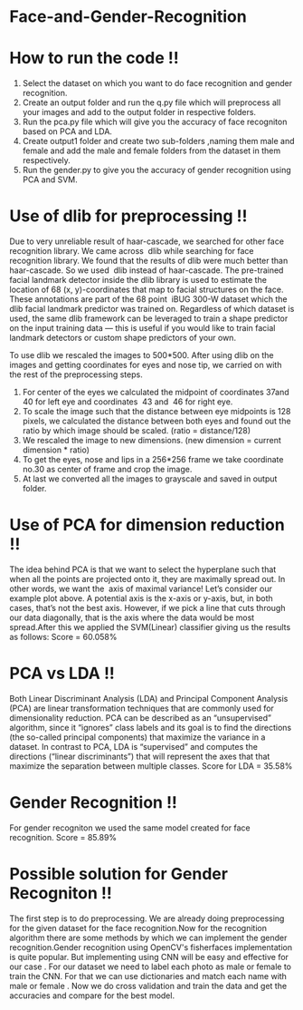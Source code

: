 # Face-and-Gender-Recognition

# How to run the code !!
1) Select the dataset on which you want to do face recognition and gender recognition.
2) Create an output folder and run the q.py file which will preprocess all your images and add to the output folder in respective folders.
3) Run the pca.py file which will give you the accuracy of face recogniton based on PCA and LDA.
4) Create output1 folder and create two sub-folders ,naming them male and female and add the male and female folders from the dataset in them respectively.
5) Run the gender.py to give you the accuracy of gender recognition using PCA and SVM. 

# Use of dlib for preprocessing !!
Due to very unreliable result of haar-cascade, we searched for other face recognition library.
We came across ​ dlib​ while searching for face recognition library. We found that the results of
dlib​ were much better than haar-cascade. So we used ​ dlib​ instead of haar-cascade.
The pre-trained facial landmark detector inside the dlib library is used to estimate the location of
68 (x, y)-coordinates that map to facial structures on the face.
These annotations are part of the 68 point ​ iBUG 300-W dataset​ which the dlib facial landmark
predictor was trained on.
Regardless of which dataset is used, the same dlib framework can be leveraged to train a
shape predictor on the input training data — this is useful if you would like to train facial
landmark detectors or custom shape predictors of your own.

To use dlib we rescaled the images to 500*500.
After using dlib on the images and getting coordinates for eyes and nose tip, we carried on with
the rest of the preprocessing steps.
1. For center of the eyes we calculated the midpoint of coordinates​ 37​ and​ 40​ for left eye
and coordinates ​ 43​ and ​ 46​ for right eye.
2. To scale the image such that the distance between eye midpoints is 128 pixels, we
calculated the distance between both eyes and found out the ratio by which image
should be scaled. (ratio = distance/128)
3. We rescaled the image to new dimensions. (new dimension = current dimension * ratio)
4. To get the eyes, nose and lips in a 256*256 frame we take coordinate no.30 as center of
frame and crop the image.
5. At last we converted all the images to grayscale and saved in output folder.

# Use of PCA for dimension reduction !!
The idea behind PCA is that we want to select the hyperplane such that when all the points are
projected onto it, they are maximally spread out. In other words, we want the ​ axis of maximal
variance! Let’s consider our example plot above. A potential axis is the x-axis or y-axis, but, in
both cases, that’s not the best axis. However, if we pick a line that cuts through our data
diagonally, that is the axis where the data would be most spread.After this we applied the
SVM(Linear) classifier giving us the results as follows:
Score = 60.058%

# PCA vs LDA !!
Both Linear Discriminant Analysis (LDA) and Principal Component Analysis (PCA) are
linear transformation techniques that are commonly used for dimensionality reduction.
PCA can be described as an “unsupervised” algorithm, since it “ignores” class labels
and its goal is to find the directions (the so-called principal components) that maximize
the variance in a dataset. In contrast to PCA, LDA is “supervised” and computes the
directions (“linear discriminants”) that will represent the axes that that maximize the
separation between multiple classes.
Score for LDA = 35.58%

# Gender Recognition !!
For gender recogniton we used the same model created for face recognition.
Score  = 85.89%

# Possible solution for Gender Recogniton !!
The first step is to do preprocessing. We are already doing preprocessing for the given dataset
for the face recognition.Now for the recognition algorithm there are some methods by which we
can implement the gender recognition.Gender recognition using OpenCV's fisherfaces
implementation is quite popular. But implementing using CNN will be easy and effective for our
case . For our dataset we need to label each photo as male or female to train the CNN. For that
we can use dictionaries and match each name with male or female . Now we do cross
validation and train the data and get the accuracies and compare for the best model.
